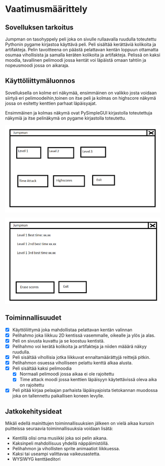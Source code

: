 # Vaatimusmäärittely

## Sovelluksen tarkoitus

Jumpman on tasohyppely peli joka on sivulle rullaavalla ruudulla toteutettu Pythonin pygame kirjastoa käyttävä peli. Peli sisältää kerättäviä kolikoita ja artifakteja. Pelin tavoitteena on päästä pelattavan kentän loppuun ottamatta osumaa vihollisista ja samalla keräten kolikoita ja artifakteja. Pelissä on kaksi moodia, tavallinen pelimoodi jossa kentät voi läpäistä omaan tahtiin ja nopeusmoodi jossa on aikaraja.   

## Käyttöliittymäluonnos

Sovelluksella on kolme eri näkymää, ensimmäinen on valikko josta voidaan siirtyä eri pelimoodeihin,toinen on itse peli ja kolmas on highscore näkymä jossa on esitetty kenttien parhaat läpäisyajat.

Ensimmäinen ja kolmas näkymä ovat PySimpleGUI kirjastolla toteutettuja näkymiä ja itse pelinäkymä on pygame kirjastolla toteutettu.

![aloitusruutu](https://github.com/JuhoSiitonen/ot-harjoitustyo/blob/master/documentation/graphs/Jumpman%20k%C3%A4ytt%C3%B6liittym%C3%A4luonnos1.PNG)

![kakkosruutu](https://github.com/JuhoSiitonen/ot-harjoitustyo/blob/master/documentation/graphs/Jumpman%20highscore%20k%C3%A4ytt%C3%B6liittym%C3%A4luonnos2.PNG)

## Toiminnallisuudet

- [x] Käyttöliittymä joka mahdollistaa pelattavan kentän valinnan
- [x] Pelihahmo joka liikkuu 2D kentissä vasemmalle, oikealle ja ylös ja alas. 
- [x] Peli on sivusta kuvattu ja se koostuu kentistä.
- [x] Pelihahmo voi kerätä kolikoita ja artifakteja ja niiden määärä näkyy ruudulla.
- [x] Peli sisältää vihollisia jotka liikkuvat ennaltamäärättyjä reittejä pitkin. 
- [x] Pelihahmon osuessa viholliseen pelattu kenttä alkaa alusta. 
- [x] Peli sisältää kaksi pelimoodia
	- [x] Normaali pelimoodi jossa aikaa ei ole rajoitettu
	- [x] Time attack moodi jossa kenttien läpäisyyn käytettävissä oleva aika on rajoitettu
- [x] Peli pitää kirjaa pelaajan parhaista läpäisyajoista tietokannan muodossa joka on tallennettu paikallisen koneen levylle.

## Jatkokehitysideat

Mikäli edellä mainittujen toiminnallisuuksien jälkeen on vielä aikaa kurssin puitteissa seuraavia toiminnallisuuksia voidaan lisätä:

- Kentillä olisi oma musiikki joka soi pelin aikana.
- Kaksinpeli mahdollisuus yhdellä näppäimistöllä.
- Pelihahmon ja vihollisten sprite animaatiot liikkuessa.
- Kaksi tai useampi valittavaa vaikeusastetta.
- WYSIWYG kenttäeditori